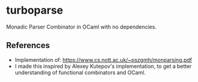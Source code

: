 # turboparse
Monadic Parser Combinator in OCaml with no dependencies.

## References
- Implementation of: https://www.cs.nott.ac.uk/~pszgmh/monparsing.pdf
- I made this inspired by Alexey Kutepov's implementation, to get a better understanding of functional combinators and OCaml.
